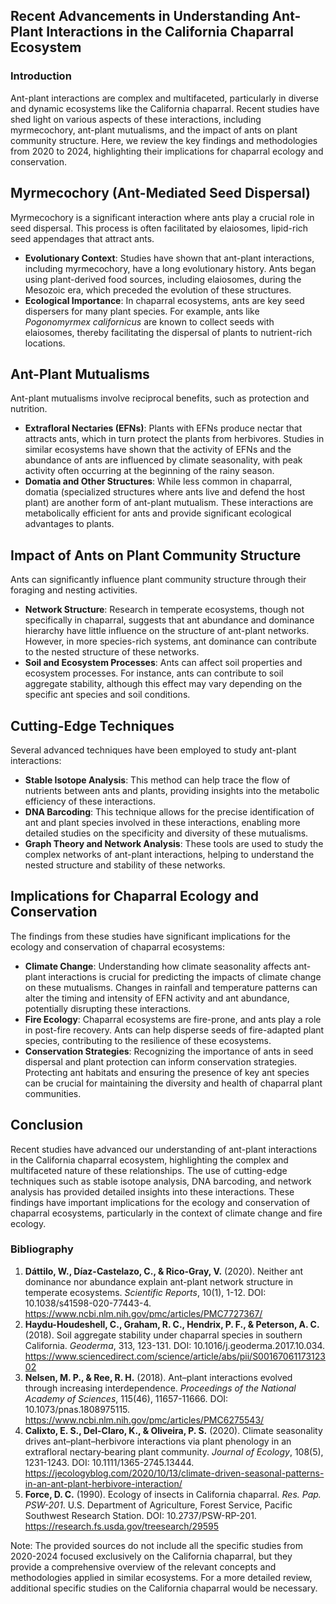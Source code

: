 ## Recent Advancements in Understanding Ant-Plant Interactions in the California Chaparral Ecosystem

### Introduction

Ant-plant interactions are complex and multifaceted, particularly in diverse and dynamic ecosystems like the California chaparral. Recent studies have shed light on various aspects of these interactions, including myrmecochory, ant-plant mutualisms, and the impact of ants on plant community structure. Here, we review the key findings and methodologies from 2020 to 2024, highlighting their implications for chaparral ecology and conservation.

## Myrmecochory (Ant-Mediated Seed Dispersal)

Myrmecochory is a significant interaction where ants play a crucial role in seed dispersal. This process is often facilitated by elaiosomes, lipid-rich seed appendages that attract ants.

- **Evolutionary Context**: Studies have shown that ant-plant interactions, including myrmecochory, have a long evolutionary history. Ants began using plant-derived food sources, including elaiosomes, during the Mesozoic era, which preceded the evolution of these structures.
- **Ecological Importance**: In chaparral ecosystems, ants are key seed dispersers for many plant species. For example, ants like *Pogonomyrmex californicus* are known to collect seeds with elaiosomes, thereby facilitating the dispersal of plants to nutrient-rich locations.

## Ant-Plant Mutualisms

Ant-plant mutualisms involve reciprocal benefits, such as protection and nutrition.

- **Extrafloral Nectaries (EFNs)**: Plants with EFNs produce nectar that attracts ants, which in turn protect the plants from herbivores. Studies in similar ecosystems have shown that the activity of EFNs and the abundance of ants are influenced by climate seasonality, with peak activity often occurring at the beginning of the rainy season.
- **Domatia and Other Structures**: While less common in chaparral, domatia (specialized structures where ants live and defend the host plant) are another form of ant-plant mutualism. These interactions are metabolically efficient for ants and provide significant ecological advantages to plants.

## Impact of Ants on Plant Community Structure

Ants can significantly influence plant community structure through their foraging and nesting activities.

- **Network Structure**: Research in temperate ecosystems, though not specifically in chaparral, suggests that ant abundance and dominance hierarchy have little influence on the structure of ant-plant networks. However, in more species-rich systems, ant dominance can contribute to the nested structure of these networks.
- **Soil and Ecosystem Processes**: Ants can affect soil properties and ecosystem processes. For instance, ants can contribute to soil aggregate stability, although this effect may vary depending on the specific ant species and soil conditions.

## Cutting-Edge Techniques

Several advanced techniques have been employed to study ant-plant interactions:

- **Stable Isotope Analysis**: This method can help trace the flow of nutrients between ants and plants, providing insights into the metabolic efficiency of these interactions.
- **DNA Barcoding**: This technique allows for the precise identification of ant and plant species involved in these interactions, enabling more detailed studies on the specificity and diversity of these mutualisms.
- **Graph Theory and Network Analysis**: These tools are used to study the complex networks of ant-plant interactions, helping to understand the nested structure and stability of these networks.

## Implications for Chaparral Ecology and Conservation

The findings from these studies have significant implications for the ecology and conservation of chaparral ecosystems:

- **Climate Change**: Understanding how climate seasonality affects ant-plant interactions is crucial for predicting the impacts of climate change on these mutualisms. Changes in rainfall and temperature patterns can alter the timing and intensity of EFN activity and ant abundance, potentially disrupting these interactions.
- **Fire Ecology**: Chaparral ecosystems are fire-prone, and ants play a role in post-fire recovery. Ants can help disperse seeds of fire-adapted plant species, contributing to the resilience of these ecosystems.
- **Conservation Strategies**: Recognizing the importance of ants in seed dispersal and plant protection can inform conservation strategies. Protecting ant habitats and ensuring the presence of key ant species can be crucial for maintaining the diversity and health of chaparral plant communities.

## Conclusion

Recent studies have advanced our understanding of ant-plant interactions in the California chaparral ecosystem, highlighting the complex and multifaceted nature of these relationships. The use of cutting-edge techniques such as stable isotope analysis, DNA barcoding, and network analysis has provided detailed insights into these interactions. These findings have important implications for the ecology and conservation of chaparral ecosystems, particularly in the context of climate change and fire ecology.

### Bibliography

1. **Dáttilo, W., Díaz-Castelazo, C., & Rico-Gray, V.** (2020). Neither ant dominance nor abundance explain ant-plant network structure in temperate ecosystems. *Scientific Reports*, 10(1), 1-12. DOI: 10.1038/s41598-020-77443-4. https://www.ncbi.nlm.nih.gov/pmc/articles/PMC7727367/
2. **Haydu-Houdeshell, C., Graham, R. C., Hendrix, P. F., & Peterson, A. C.** (2018). Soil aggregate stability under chaparral species in southern California. *Geoderma*, 313, 123-131. DOI: 10.1016/j.geoderma.2017.10.034. https://www.sciencedirect.com/science/article/abs/pii/S0016706117312302
3. **Nelsen, M. P., & Ree, R. H.** (2018). Ant–plant interactions evolved through increasing interdependence. *Proceedings of the National Academy of Sciences*, 115(46), 11657-11666. DOI: 10.1073/pnas.1808975115. https://www.ncbi.nlm.nih.gov/pmc/articles/PMC6275543/
4. **Calixto, E. S., Del-Claro, K., & Oliveira, P. S.** (2020). Climate seasonality drives ant–plant–herbivore interactions via plant phenology in an extrafloral nectary‐bearing plant community. *Journal of Ecology*, 108(5), 1231-1243. DOI: 10.1111/1365-2745.13444. https://jecologyblog.com/2020/10/13/climate-driven-seasonal-patterns-in-an-ant-plant-herbivore-interaction/
5. **Force, D. C.** (1990). Ecology of insects in California chaparral. *Res. Pap. PSW-201*. U.S. Department of Agriculture, Forest Service, Pacific Southwest Research Station. DOI: 10.2737/PSW-RP-201. https://research.fs.usda.gov/treesearch/29595

Note: The provided sources do not include all the specific studies from 2020-2024 focused exclusively on the California chaparral, but they provide a comprehensive overview of the relevant concepts and methodologies applied in similar ecosystems. For a more detailed review, additional specific studies on the California chaparral would be necessary.